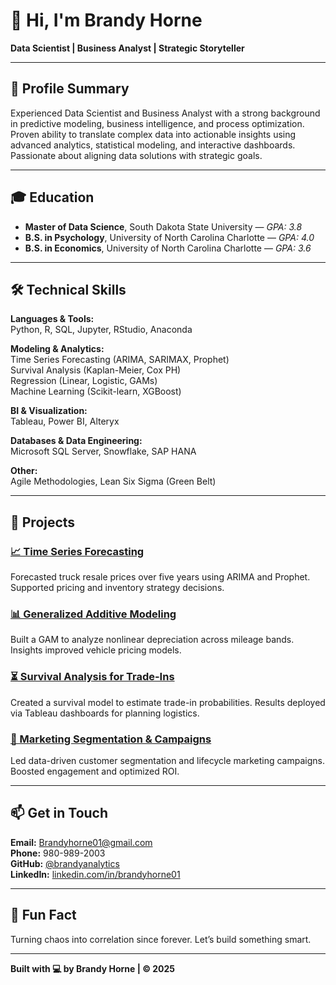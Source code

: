 # 👋 Hi, I'm Brandy Horne  
**Data Scientist | Business Analyst | Strategic Storyteller**

---

## 📌 Profile Summary

Experienced Data Scientist and Business Analyst with a strong background in predictive modeling, business intelligence, and process optimization. Proven ability to translate complex data into actionable insights using advanced analytics, statistical modeling, and interactive dashboards. Passionate about aligning data solutions with strategic goals.

---

## 🎓 Education

- **Master of Data Science**, South Dakota State University — *GPA: 3.8*  
- **B.S. in Psychology**, University of North Carolina Charlotte — *GPA: 4.0*  
- **B.S. in Economics**, University of North Carolina Charlotte — *GPA: 3.6*  

---

## 🛠️ Technical Skills

**Languages & Tools:**  
Python, R, SQL, Jupyter, RStudio, Anaconda  

**Modeling & Analytics:**  
Time Series Forecasting (ARIMA, SARIMAX, Prophet)  
Survival Analysis (Kaplan-Meier, Cox PH)  
Regression (Linear, Logistic, GAMs)  
Machine Learning (Scikit-learn, XGBoost)  

**BI & Visualization:**  
Tableau, Power BI, Alteryx  

**Databases & Data Engineering:**  
Microsoft SQL Server, Snowflake, SAP HANA  

**Other:**  
Agile Methodologies, Lean Six Sigma (Green Belt)

---

## 📂 Projects

### [📈 Time Series Forecasting](https://github.com/brandyanalytics/time-series-pricing)
Forecasted truck resale prices over five years using ARIMA and Prophet. Supported pricing and inventory strategy decisions.

### [📊 Generalized Additive Modeling](https://github.com/brandyanalytics/gam-mileage-analysis)
Built a GAM to analyze nonlinear depreciation across mileage bands. Insights improved vehicle pricing models.

### [⏳ Survival Analysis for Trade-Ins](https://github.com/brandyanalytics/survival-truck-tradeins)
Created a survival model to estimate trade-in probabilities. Results deployed via Tableau dashboards for planning logistics.

### [🎯 Marketing Segmentation & Campaigns](https://github.com/brandyanalytics/marketing-lifecycle-analysis)
Led data-driven customer segmentation and lifecycle marketing campaigns. Boosted engagement and optimized ROI.

---

## 📫 Get in Touch

**Email:** Brandyhorne01@gmail.com  
**Phone:** 980-989-2003  
**GitHub:** [@brandyanalytics](https://github.com/brandyhorne01)  
**LinkedIn:** [linkedin.com/in/brandyhorne01](https://www.linkedin.com/in/brandy-horne-20841426/)

---

## 🧠 Fun Fact

Turning chaos into correlation since forever. Let’s build something smart.

---

**Built with 💻 by Brandy Horne | © 2025**
